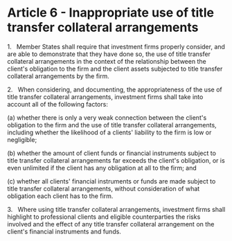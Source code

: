 # Article 6 - Inappropriate use of title transfer collateral arrangements


1.   Member States shall require that investment firms properly consider, and are able to demonstrate that they have done so, the use of title transfer collateral arrangements in the context of the relationship between the client's obligation to the firm and the client assets subjected to title transfer collateral arrangements by the firm.

2.   When considering, and documenting, the appropriateness of the use of title transfer collateral arrangements, investment firms shall take into account all of the following factors:

(a) whether there is only a very weak connection between the client's obligation to the firm and the use of title transfer collateral arrangements, including whether the likelihood of a clients' liability to the firm is low or negligible;

(b) whether the amount of client funds or financial instruments subject to title transfer collateral arrangements far exceeds the client's obligation, or is even unlimited if the client has any obligation at all to the firm; and

(c) whether all clients' financial instruments or funds are made subject to title transfer collateral arrangements, without consideration of what obligation each client has to the firm.

3.   Where using title transfer collateral arrangements, investment firms shall highlight to professional clients and eligible counterparties the risks involved and the effect of any title transfer collateral arrangement on the client's financial instruments and funds.
